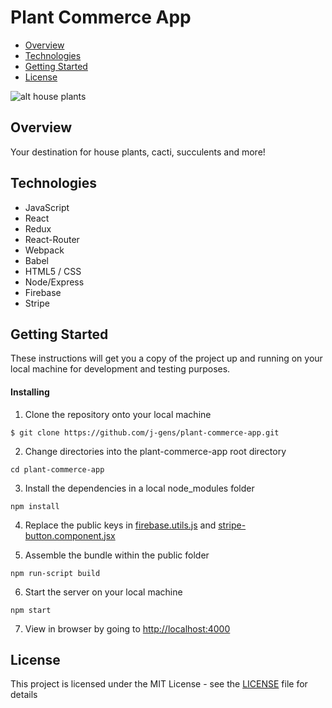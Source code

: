 # Plant Commerce App

* [Overview](https://github.com/j-gens/plant-commerce-app#overview)
* [Technologies](https://github.com/j-gens/plant-commerce-app#technologies)
* [Getting Started](https://github.com/j-gens/plant-commerce-app#getting-started)
* [License](https://github.com/j-gens/plant-commerce-app#license)

![alt house plants](https://plant-commerce-app.s3-us-west-1.amazonaws.com/hp-1.jpg)

## Overview

Your destination for house plants, cacti, succulents and more!

## Technologies

* JavaScript
* React
* Redux
* React-Router
* Webpack
* Babel
* HTML5 / CSS
* Node/Express
* Firebase
* Stripe

## Getting Started

These instructions will get you a copy of the project up and running on your local machine for development and testing purposes.

#### Installing

1. Clone the repository onto your local machine
```
$ git clone https://github.com/j-gens/plant-commerce-app.git
```
2. Change directories into the plant-commerce-app root directory
```
cd plant-commerce-app
```
3. Install the dependencies in a local node_modules folder
```
npm install
```
4. Replace the public keys in [firebase.utils.js](https://github.com/j-gens/plant-commerce-app/blob/master/src/firebase/firebase.utils.js) and [stripe-button.component.jsx](https://github.com/j-gens/plant-commerce-app/blob/master/src/components/stripe-button/stripe-button.component.jsx)

5. Assemble the bundle within the public folder
```
npm run-script build
```
6. Start the server on your local machine
```
npm start
```
7. View in browser by going to [http://localhost:4000](http://localhost:4000)

## License

This project is licensed under the MIT License - see the [LICENSE](https://github.com/j-gens/plant-commerce-app/blob/master/LICENSE) file for details
